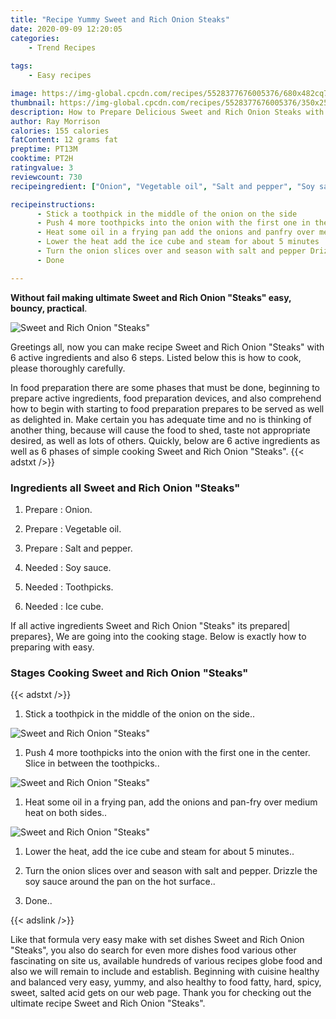 ```yaml
---
title: "Recipe Yummy Sweet and Rich Onion Steaks"
date: 2020-09-09 12:20:05
categories:
    - Trend Recipes
    
tags:
    - Easy recipes

image: https://img-global.cpcdn.com/recipes/5528377676005376/680x482cq70/sweet-and-rich-onion-steaks-recipe-main-photo.jpg
thumbnail: https://img-global.cpcdn.com/recipes/5528377676005376/350x250cq70/sweet-and-rich-onion-steaks-recipe-main-photo.jpg
description: How to Prepare Delicious Sweet and Rich Onion Steaks with 6 ingredients and 6 stages of easy cooking.
author: Ray Morrison
calories: 155 calories
fatContent: 12 grams fat
preptime: PT13M
cooktime: PT2H
ratingvalue: 3
reviewcount: 730
recipeingredient: ["Onion", "Vegetable oil", "Salt and pepper", "Soy sauce", "Toothpicks", "Ice cube"]

recipeinstructions: 
      - Stick a toothpick in the middle of the onion on the side 
      - Push 4 more toothpicks into the onion with the first one in the center Slice in between the toothpicks 
      - Heat some oil in a frying pan add the onions and panfry over medium heat on both sides 
      - Lower the heat add the ice cube and steam for about 5 minutes 
      - Turn the onion slices over and season with salt and pepper Drizzle the soy sauce around the pan on the hot surface 
      - Done

---
```




**Without fail making ultimate Sweet and Rich Onion &#34;Steaks&#34; easy, bouncy, practical**. 


![Sweet and Rich Onion &#34;Steaks&#34;](https://img-global.cpcdn.com/recipes/5528377676005376/680x482cq70/sweet-and-rich-onion-steaks-recipe-main-photo.jpg "Sweet and Rich Onion &#34;Steaks&#34;")




Greetings all, now you can make recipe Sweet and Rich Onion &#34;Steaks&#34; with 6 active ingredients and also 6 steps. Listed below this is how to cook, please thoroughly carefully.

In food preparation there are some phases that must be done, beginning to prepare active ingredients, food preparation devices, and also comprehend how to begin with starting to food preparation prepares to be served as well as delighted in. Make certain you has adequate time and no is thinking of another thing, because will cause the food to shed, taste not appropriate desired, as well as lots of others. Quickly, below are 6 active ingredients as well as 6 phases of simple cooking Sweet and Rich Onion &#34;Steaks&#34;.
{{< adstxt />}}

### Ingredients all Sweet and Rich Onion &#34;Steaks&#34;


1. Prepare  : Onion.

1. Prepare  : Vegetable oil.

1. Prepare  : Salt and pepper.

1. Needed  : Soy sauce.

1. Needed  : Toothpicks.

1. Needed  : Ice cube.



If all active ingredients Sweet and Rich Onion &#34;Steaks&#34; its prepared| prepares}, We are going into the cooking stage. Below is exactly how to preparing with easy.

### Stages Cooking Sweet and Rich Onion &#34;Steaks&#34;

{{< adstxt />}}


1. Stick a toothpick in the middle of the onion on the side..



![Sweet and Rich Onion &#34;Steaks&#34;](https://img-global.cpcdn.com/steps/5720601655246848/160x128cq70/sweet-and-rich-onion-steaks-recipe-step-1-photo.jpg" "Sweet and Rich Onion &#34;Steaks&#34;")



1. Push 4 more toothpicks into the onion with the first one in the center. Slice in between the toothpicks..



![Sweet and Rich Onion &#34;Steaks&#34;](https://img-global.cpcdn.com/steps/4571547357413376/160x128cq70/sweet-and-rich-onion-steaks-recipe-step-2-photo.jpg" "Sweet and Rich Onion &#34;Steaks&#34;")



1. Heat some oil in a frying pan, add the onions and pan-fry over medium heat on both sides..



![Sweet and Rich Onion &#34;Steaks&#34;](https://img-global.cpcdn.com/steps/5714793966075904/160x128cq70/sweet-and-rich-onion-steaks-recipe-step-3-photo.jpg" "Sweet and Rich Onion &#34;Steaks&#34;")



1. Lower the heat, add the ice cube and steam for about 5 minutes..



1. Turn the onion slices over and season with salt and pepper. Drizzle the soy sauce around the pan on the hot surface..



1. Done..





{{< adslink />}}

Like that formula very easy make with set dishes Sweet and Rich Onion &#34;Steaks&#34;, you also do search for even more dishes food various other fascinating on site us, available hundreds of various recipes globe food and also we will remain to include and establish. Beginning with cuisine healthy and balanced very easy, yummy, and also healthy to food fatty, hard, spicy, sweet, salted acid gets on our web page. Thank you for checking out the ultimate recipe Sweet and Rich Onion &#34;Steaks&#34;.
